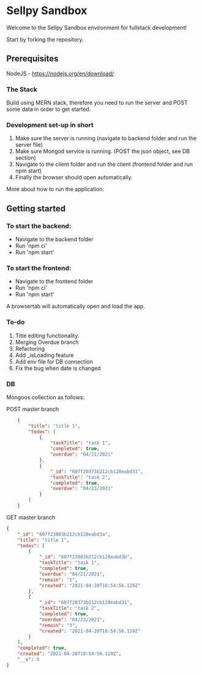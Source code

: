 # Sellpy Sandbox

Welcome to the Sellpy Sandbox environment for fullstack development!

Start by forking the repository.

## Prerequisites

NodeJS - https://nodejs.org/en/download/


### The Stack
Build using MERN stack, therefore you need to run the server and POST some data in order to get started. 

### Development set-up in short
1. Make sure the server is running (navigate to backend folder and run the server file)
2. Make sure Mongod service is running. (POST the json object, see DB section) 
3. Navigate to the client folder and run the client (frontend folder and run npm start)
4. Finally the browser should open automatically. 

More about how to run the application: 
## Getting started

### To start the backend:

 - Navigate to the backend folder
 - Run 'npm ci'
 - Run 'npm start'

### To start the frontend:

 - Navigate to the frontend folder
 - Run 'npm ci'
 - Run 'npm start'

 A browsertab will automatically open and load the app.

### To-do 
1. Title editing functionality.
2. Merging Overdue branch 
3. Refactoring
4. Add _isLoading feature 
5. Add env file for DB connection
6. Fix the bug when date is changed


### DB
Mongoos collection as follows:    

POST master branch

```json
    {
        "title": "title 1",
        "todos": [
            {
                "taskTitle": "task 1",
                "completed": true,
                "overdue": "04/21/2021"
            },
            {
                "_id": "607f20373b212cb128eabd31",
                "taskTitle": "task 2",
                "completed": true,
                "overdue": "04/23/2021"
            }
        ]
    }

```


GET master branch
```json
{
    "_id": "607f23803b212cb128eabd3a",
    "title": "title 1",
    "todos": [
        {
            "_id": "607f23803b212cb128eabd3b",
            "taskTitle": "task 1",
            "completed": true,
            "overdue": "04/21/2021",
            "remain": "1",
            "created": "2021-04-20T18:54:56.119Z"
        },
        {
            "_id": "607f20373b212cb128eabd31",
            "taskTitle": "task 2",
            "completed": true,
            "overdue": "04/23/2021",
            "remain": "3",
            "created": "2021-04-20T18:54:56.119Z"
        }
    ],
    "completed": true,
    "created": "2021-04-20T18:54:56.119Z",
    "__v": 0
}
```
